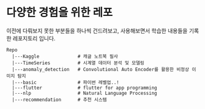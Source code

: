 # 다양한 경험을 위한 레포

이전에 다뤄보지 못한 부분들을 하나씩 건드려보고, 사용해보면서 학습한 내용들을 기록한 레포지토리 입니다.

```
Repo
  |---Kaggle              # 캐글 노트북 필사
  |---TimeSeries          # 시계열 데이터 분석 및 모델링
  |---anomaly_detection   # Convolutional Auto Encoder를 활용한 비정상 이미지 탐지
  |---basic               # 파이썬 레벨업..!
  |---flutter             # flutter for app programming
  |---nlp                 # Natural Language Processing
  |---recommendation      # 추천 시스템
```